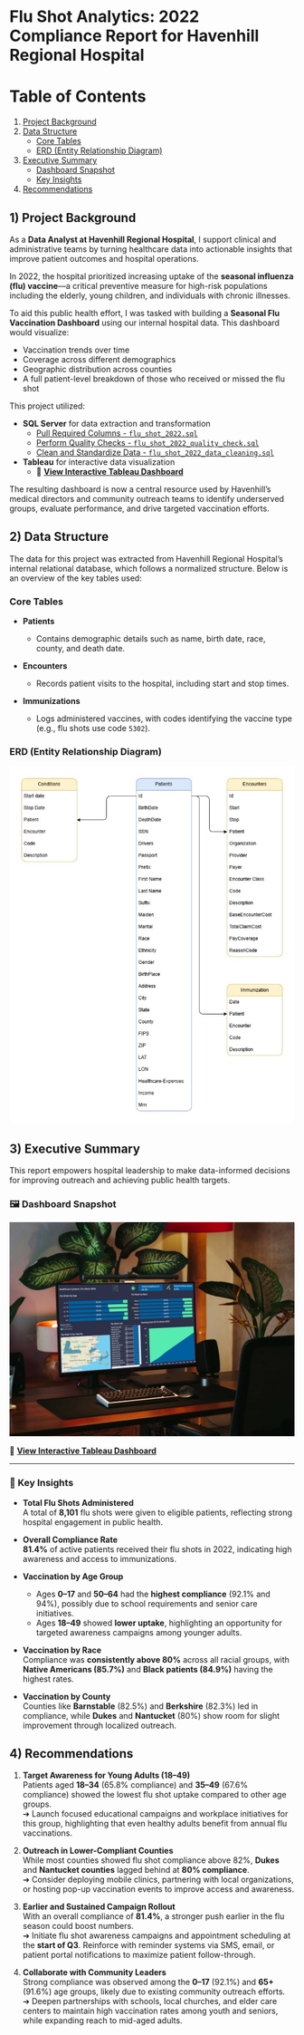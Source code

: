 # Flu Shot Analytics: 2022 Compliance Report for Havenhill Regional Hospital

# Table of Contents

1. [Project Background](#1-project-background)
2. [Data Structure](#2-data-structure)
   - [Core Tables](#core-tables)
   - [ERD (Entity Relationship Diagram)](#erd-entity-relationship-diagram)
3. [Executive Summary](#3-executive-summary)
   - [Dashboard Snapshot](#dashboard-snapshot)
   - [Key Insights](#key-insights)
4. [Recommendations](#4-recommendations)

## 1) Project Background

As a **Data Analyst at Havenhill Regional Hospital**, I support clinical and administrative teams by turning healthcare data into actionable insights that improve patient outcomes and hospital operations. 

In 2022, the hospital prioritized increasing uptake of the **seasonal influenza (flu) vaccine**—a critical preventive measure for high-risk populations including the elderly, young children, and individuals with chronic illnesses.

To aid this public health effort, I was tasked with building a **Seasonal Flu Vaccination Dashboard** using our internal hospital data. This dashboard would visualize:
- Vaccination trends over time
- Coverage across different demographics
- Geographic distribution across counties
- A full patient-level breakdown of those who received or missed the flu shot

This project utilized:
- **SQL Server** for data extraction and transformation
  - [Pull Required Columns - `flu_shot_2022.sql`](script/flu_shot_2022.sql)
  - [Perform Quality Checks - `flu_shot_2022_quality_check.sql`](script/flu_shot_2022_quality_check.sql)
  - [Clean and Standardize Data - `flu_shot_2022_data_cleaning.sql`](script/flu_shot_2022_data_cleaning.sql)  
- **Tableau** for interactive data visualization
  - 🔗 **[View Interactive Tableau Dashboard](https://public.tableau.com/views/ImmunizationDashboard_17157938691190/Dashboard1?:language=en-US&:sid=&:redirect=auth&:display_count=n&:origin=viz_share_link)**

The resulting dashboard is now a central resource used by Havenhill’s medical directors and community outreach teams to identify underserved groups, evaluate performance, and drive targeted vaccination efforts.

## 2) Data Structure

The data for this project was extracted from Havenhill Regional Hospital’s internal relational database, which follows a normalized structure. Below is an overview of the key tables used:

### Core Tables

- **Patients**
  - Contains demographic details such as name, birth date, race, county, and death date.
  
- **Encounters**
  - Records patient visits to the hospital, including start and stop times.

- **Immunizations**
  - Logs administered vaccines, with codes identifying the vaccine type (e.g., flu shots use code `5302`).

### ERD (Entity Relationship Diagram)

![Healthcare ERD](docs/Healthcare%20ERD.jpg)

## 3) Executive Summary

This report empowers hospital leadership to make data-informed decisions for improving outreach and achieving public health targets.

### 🖼️ Dashboard Snapshot  
![Healthcare Dashboard](docs/Healthcare-Dashboard.jpg)

🔗 **[View Interactive Tableau Dashboard](https://public.tableau.com/views/ImmunizationDashboard_17157938691190/Dashboard1?:language=en-US&:sid=&:redirect=auth&:display_count=n&:origin=viz_share_link)**

---

### 🧠 Key Insights

- **Total Flu Shots Administered**  
  A total of **8,101** flu shots were given to eligible patients, reflecting strong hospital engagement in public health.

- **Overall Compliance Rate**  
  **81.4%** of active patients received their flu shots in 2022, indicating high awareness and access to immunizations.

- **Vaccination by Age Group**  
  - Ages **0–17** and **50–64** had the **highest compliance** (92.1% and 94%), possibly due to school requirements and senior care initiatives.  
  - Ages **18–49** showed **lower uptake**, highlighting an opportunity for targeted awareness campaigns among younger adults.

- **Vaccination by Race**  
  Compliance was **consistently above 80%** across all racial groups, with **Native Americans (85.7%)** and **Black patients (84.9%)** having the highest rates.

- **Vaccination by County**  
  Counties like **Barnstable** (82.5%) and **Berkshire** (82.3%) led in compliance, while **Dukes** and **Nantucket** (80%) show room for slight improvement through localized outreach.

## 4) Recommendations

1. **Target Awareness for Young Adults (18–49)**  
   Patients aged **18–34** (65.8% compliance) and **35–49** (67.6% compliance) showed the lowest flu shot uptake compared to other age groups.  
   ➔ Launch focused educational campaigns and workplace initiatives for this group, highlighting that even healthy adults benefit from annual flu vaccinations.

2. **Outreach in Lower-Compliant Counties**  
   While most counties showed flu shot compliance above 82%, **Dukes** and **Nantucket counties** lagged behind at **80% compliance**.  
   ➔ Consider deploying mobile clinics, partnering with local organizations, or hosting pop-up vaccination events to improve access and awareness.

3. **Earlier and Sustained Campaign Rollout**  
   With an overall compliance of **81.4%**, a stronger push earlier in the flu season could boost numbers.  
   ➔ Initiate flu shot awareness campaigns and appointment scheduling at the **start of Q3**. Reinforce with reminder systems via SMS, email, or patient portal notifications to maximize patient follow-through.

4. **Collaborate with Community Leaders**  
   Strong compliance was observed among the **0–17** (92.1%) and **65+** (91.6%) age groups, likely due to existing community outreach efforts.  
   ➔ Deepen partnerships with schools, local churches, and elder care centers to maintain high vaccination rates among youth and seniors, while expanding reach to mid-aged adults.
